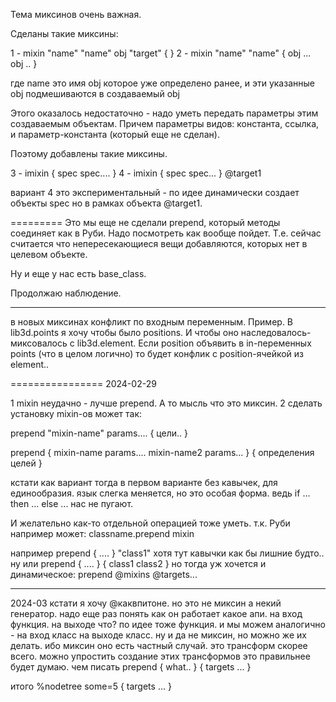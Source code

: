 Тема миксинов очень важная.

Сделаны такие миксины:

1 - mixin "name" "name" obj "target" { }
2 - mixin "name" "name" { obj ... obj .. }

где name это имя obj которое уже определено ранее, и эти указанные obj подмешиваются в создаваемый obj

Этого оказалось недостаточно - надо уметь передать параметры этим создаваемым объектам.
Причем параметры видов: константа, ссылка, и параметр-константа (который еще не сделан).

Поэтому добавлены такие миксины.

3 - imixin { spec spec.... }
4 - imixin { spec spec... } @target1

вариант 4 это экспериментальный - по идее динамически создает объекты spec но в рамках объекта @target1.

=========
Это мы еще не сделали prepend, который методы соединяет как в Руби.
Надо посмотреть как вообще пойдет. Т.е. сейчас считается что непересекающиеся вещи добавляются, которых нет в целевом объекте.

Ну и еще у нас есть base_class.

Продолжаю наблюдение.

-----
в новых миксинах конфликт по входным переменным.
Пример. В lib3d.points я хочу чтобы было positions. 
И чтобы оно наследовалось-миксовалось с lib3d.element.
Если position объявить в in-переменных points (что в целом логично) то будет конфлик с position-ячейкой из element..

================
2024-02-29

1 mixin неудачно - лучше prepend. А то мысль что это миксин.
2 сделать установку mixin-ов может так:

prepend "mixin-name" params.... {
  цели..
}

prepend { mixin-name params.... mixin-name2 params... } {
  определения целей
}

кстати как вариант тогда в первом варианте без кавычек, для единообразия.
язык слегка меняется, но это особая форма. ведь if ... then ... else ... нас не пугают.

И желательно как-то отдельной операцией тоже уметь. т.к. Руби например может: classname.prepend mixin

например
prepend { .... } "class1"
хотя тут кавычки как бы лишние будто.. ну или
prepend { .... } { class1 class2 }
но тогда уж хочется и динамическое:
prepend @mixins @targets...

-----
2024-03
кстати я хочу @каквпитоне. но это не миксин а некий генератор. надо еще раз понять как он работает какое апи. на вход функция. на выходе что? по идее тоже функция. и мы можем аналогично - на вход класс на выходе класс. 
ну и да не миксин, но можно же их делать. ибо миксин оно есть частный случай. это трансформ скорее всего. можно упростить создание этих трансформов это правильнее будет думаю. чем писать prepend { what.. } { targets ... }

итого
%nodetree some=5 { targets ... }
